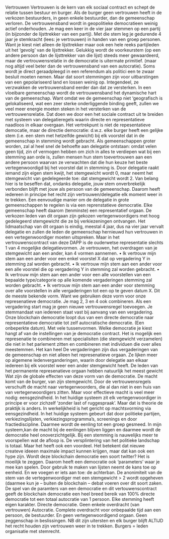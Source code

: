 Vertrouwen
Vertrouwen is de kern van elk sociaal contract en schept de relatie tussen bestuur en burger. Als de burger geen vertrouwen heeft in de verkozen bestuurders, in geen enkele bestuurder, dan de gemeenschap verloren. De vertrouwensband wordt in geopolitieke democratieen weinig actief onderhouden. Je mag een keer in de vier jaar stemmen op een partij (in bijzonder de lijsttrekker van een partij). Met die stem leg je gedurende 4 jaar je stemkracht (lees: je vertrouwen) in handen van een groep personen. Want je kiest niet alleen de lijsttrekker maar ook een hele reeks partijleden uit het ‘gevolg’ van de lijsttrekker. Gelukkig wordt de voorkeurstem (op een andere persoon dan de lijsttrekker van die lijst) steeds meer gewaardeerd, maar de vertrouwensrelatie in de democratie is uitermate primitief. (maar nog altijd veel beter dan de vertrouwensband van een autocratie). Soms wordt je direct geraadpleegd in een referendum als politici een te zwaar besluit moeten nemen. Maar dat soort stemmingen zijn voor uitbarstingen van een gepolariseerd land en lossen weinig op. Integendeel, ze verzwakken de vertrouwensband eerder dan dat ze versterken.
In een vloeibare gemeenschap wordt de vertrouwensband het dynamische hart van de gemeenschap. Want omdat we de gemeenschap niet ‘geografisch is gelokaliseerd, wat een zeer sterke onderliggende binding geeft, zullen we veel meer energie moeten steken in het versterken van de vertrouwensrelatie. Dat doen we door een het sociale contract uit te breiden met systeem van delegatieregels waarin directe en representatieve naadloos in elkaar overgaan. Het vertrekpunt is niet de repesentatieve democatie, maar de directie democratie: d.w.z. elke burger heeft een gelijke stem (i.e. een stem met hetzelfde gewicht) bij elk voorstel dat in de gemeenschap in stemming wordt gebracht. Als gemeenschappen groter worden, zal al heel snel de behoefte aan delegatie ontstaan:  omdat velen geen tijd, zin of vermogen hebben om zich in alles te verdiepen wat bij een stemming aan orde is, zullen mensen hun stem toevertrouwen aan een andere persoon waarvan ze verwachten dat die hun keuze het beste vertegenwoordigd bij het voorstel dat in stemming is.
Door delegatie raakt iemand zijn eigen stem kwijt, het stemgewicht wordt 0, maar neemt het stemgewicht van gedelegeerde toe: dat stemgewicht wordt 2.  Van belang hier is te beseffen dat, ondanks delegatie, jouw stem onverbrekelijk verbonden blijft met jouw als persoon van de gemeenschap.  Daarom heeft iedereen in principe het recht zijn vertrouwen/delegatie elk moment weer in te trekken.
Een eenvoudige manier om de delegatie in grote gemeenschappen te regelen is via een reprenstatieve democratie. Elke gemeenschap heeft daarom (tenminste) een representatief orgaan. De verkozen leden van dit orgaan zijn gekozen vertegenwoordigers met hoog gedelegeerd stemgewicht die ze bij verkiezeningen ontvangen. Het lidmaatschap van dit orgaan is eindig, meestal 4 jaar, dus na vier jaar vervalt delegatie en zullen de leden de gemeenschap hernieuwd hun vertrouwen in een vertegenwoordiger moeten uitspreken.
Maar in het vertrouwenscontract van deze DAPP is de ouderwetse representatie slechts 1 van 4 mogelijke delegatievormen. Je vertrouwen, het overdragen van je stemgewicht aan een ander, kan 4 vormen aannemen.
•	Ik vertrouw mijn stem aan een ander voor een enkel voorstel X dat op vergadering Y in stemming zal worden gebracht.
•	Ik vertrouw mijn stem aan een ander voor een alle voorstel die op vergadering Y in stemming zal worden gebracht.
•	Ik vertrouw mijn stem aan een ander voor een alle voorstellen van een bepaalde type/categorie op alle komende vergaderingen stemming zal worden gebracht.
•	Ik vertrouw mijn stem aan een ander voor stemming over alle voorstellen in alle vergaderingen tot een op te geven datum X. Dit de meeste bekende vorm. Want we gebruiken deze vorm voor onze represenatieve democratie.
Je mag 2, 3 en 4 ook combineren. Als een vergadering start mag je geen nieuwe vertrouwensregel toevoegen. Je stemmandaat van iedereen staat vast bij aanvang van een vergadering. Onze blockchain democratie loopt dus van een directe democratie naar representatieve democratie tot zelf autocratische democratie. (Een onbeperkte datum). Met vele tussenvormen.
Welke democratie je kiest hangt af van de instellingen van je democratie contract. Het is mogelijk een represenatie te combineren met specialisiten (die stemgewicht verzamelen) die niet in het parlement zitten en combineren met individuen die over alles meestemmen. Het kan heel
De vergaderingen zijn dus vergaderingen van de gemeenschap en niet alleen het represenatieve orgaan. Ze lijken meer op algemene ledenverganderingen, waarin door delegatie aan elkaar iedereen bij elk voorstel weer een ander stemgewicht heeft. De leden van het permanente represenatieve orgaan hebben natuurlijk het meest  gewicht   
Wat zijn de globale effecten van deze vorm van de democratie. De macht komt van de burger, van zijn stemgewicht. Door de vertrouwensregels verschuift de macht naar vertegenwoorders, die al dan niet in een huis van van vertegenwoordigers zitten. Maar voor effectieve macht is veel meer nodig: eensgezindheid. In het huidige systeem zit elk vertegenwoordiger in principe er voor zichzelf  ‘zonder last of ruggespraak’.  Maar dat is theorie de praktijk is anders. In werkelijkheid is het gericht op machtsvorming via eensgezindheid. In het huidige systeem gebeurt dat door politieke partijen, verkiezingslijsten, verkiezingsprogramma’s, screenings en door fractiediscipline. Daarmee wordt de eenling tot een groep gesmeed. In mijn systeem,kan de macht bij de eenlingen blijven liggen en daarmee wordt de democratie heel onoverzichtgelijk. Bij een stemming is nauwelijks meer te voorspellen wat de afloop is. De versplintering van het politieke landschap is totaal. Maar het heeft ook een voordeel. Het betekent dat nieuwe createve ideeen maximale impact kunnen krijgen, maar dat kan ook een hype zijn. Wordt deze blockchain democratie een soort twitter? Het is moeilijk te zeggen. Daarom heeft een democratie ook ‘parameters’ waar je mee kan spelen. Door gebruik te maken van lijsten neemt de kans toe op eenheid. En we voegen er iets aan toe: de achterban. De anonimiteit van de stem van de vertegenwoordiger met een stemgewicht > 2 wordt opgeheven (daarmee kun je – buiten de blockchain – debat voeren over dit soort zaken.
De spel van de paramters van een democratie en dit vertouwenscontract geeft de blockchain democratie een heel breed bereik van 100% directe democratie tot een totaal autocratie van 1 persoon. Elke stemming heeft eigen karakter. Directe democratie. Geen enkele overdracht (van vertrouwen) Autocratie. Complete overdracht voor onbepaalde tijd aan een persoon, de bestuurder. En geen vertegenwoordigend orgaan. Geen zeggenschap in beslissingen.  NB dit zijn uitersten en elk burger blijft ALTIJD het recht houden zijn vertrouwen weer in te trekken.
Burgers = leden organisatie met stemrecht.  
